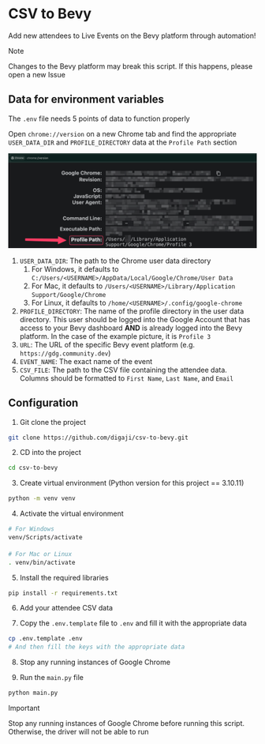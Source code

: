 # CSV to Bevy

Add new attendees to Live Events on the Bevy platform through automation!

> [!NOTE]
> Changes to the Bevy platform may break this script. If this happens, please open a new Issue

## Data for environment variables

The `.env` file needs 5 points of data to function properly

Open `chrome://version` on a new Chrome tab and find the appropriate `USER_DATA_DIR` and `PROFILE_DIRECTORY` data at the `Profile Path` section

![chrome://version example](chrome_version.png)

1. `USER_DATA_DIR`: The path to the Chrome user data directory
   1. For Windows, it defaults to `C:/Users/<USERNAME>/AppData/Local/Google/Chrome/User Data`
   2. For Mac, it defaults to `/Users/<USERNAME>/Library/Application Support/Google/Chrome`
   3. For Linux, it defaults to `/home/<USERNAME>/.config/google-chrome`
2. `PROFILE_DIRECTORY`: The name of the profile directory in the user data directory. This user should be logged into the Google Account that has access to your Bevy dashboard **AND** is already logged into the Bevy platform. In the case of the example picture, it is `Profile 3`
3. `URL`: The URL of the specific Bevy event platform (e.g. `https://gdg.community.dev`)
4. `EVENT_NAME`: The exact name of the event
5. `CSV_FILE`: The path to the CSV file containing the attendee data. Columns should be formatted to `First Name`, `Last Name`, and `Email`

## Configuration

1. Git clone the project

```bash
git clone https://github.com/digaji/csv-to-bevy.git
```

2. CD into the project

```bash
cd csv-to-bevy
```

3. Create virtual environment (Python version for this project == 3.10.11)

```bash
python -m venv venv
```

4. Activate the virtual environment

```bash
# For Windows
venv/Scripts/activate

# For Mac or Linux
. venv/bin/activate
```

5. Install the required libraries

```bash
pip install -r requirements.txt
```

6. Add your attendee CSV data

7. Copy the `.env.template` file to `.env` and fill it with the appropriate data

```bash
cp .env.template .env
# And then fill the keys with the appropriate data
```

8. Stop any running instances of Google Chrome

9. Run the `main.py` file

```bash
python main.py
```

> [!IMPORTANT]
> Stop any running instances of Google Chrome before running this script. Otherwise, the driver will not be able to run
